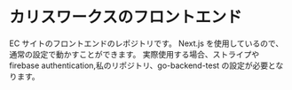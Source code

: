 # カリスワークスのフロントエンド

EC サイトのフロントエンドのレポジトリです。
Next.js を使用しているので、通常の設定で動かすことができます。
実際使用する場合、ストライプや firebase authentication,私のリポジトリ、go-backend-test の設定が必要となります。
